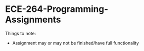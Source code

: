 # ECE-264-Programming-Assignments

Things to note:
  * Assignment may or may not be finished/have full functionality
